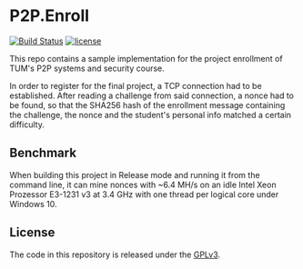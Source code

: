 # P2P.Enroll

[![Build Status](https://travis-ci.org/michaelneu/p2p-enroll.svg?branch=master)](https://travis-ci.org/michaelneu/p2p-enroll)
[![license](https://img.shields.io/github/license/michaelneu/p2p-enroll.svg)](https://github.com/michaelneu/p2p-enroll)

This repo contains a sample implementation for the project enrollment of TUM's P2P systems and security course.

In order to register for the final project, a TCP connection had to be established. After reading a challenge from said connection, a nonce had to be found, so that the SHA256 hash of the enrollment message containing the challenge, the nonce and the student's personal info matched a certain difficulty.


## Benchmark

When building this project in Release mode and running it from the command line, it can mine nonces with ~6.4 MH/s on an idle Intel Xeon Prozessor E3-1231 v3 at 3.4 GHz with one thread per logical core under Windows 10.


## License

The code in this repository is released under the [GPLv3](LICENSE).
